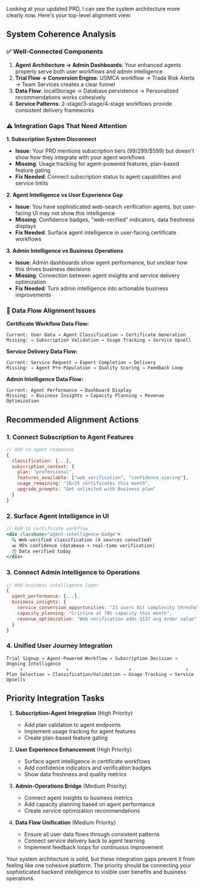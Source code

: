 Looking at your updated PRD, I can see the system architecture more clearly now. Here's your top-level alignment view:

## **System Coherence Analysis**

### **✅ Well-Connected Components**
1. **Agent Architecture → Admin Dashboards**: Your enhanced agents properly serve both user workflows and admin intelligence
2. **Trial Flow → Conversion Engine**: USMCA workflow → Trade Risk Alerts → Team Services creates a clear funnel
3. **Data Flow**: localStorage → Database persistence → Personalized recommendations works cohesively
4. **Service Patterns**: 2-stage/3-stage/4-stage workflows provide consistent delivery frameworks

### **⚠️ Integration Gaps That Need Attention**

**1. Subscription System Disconnect**
- **Issue**: Your PRD mentions subscription tiers ($99/$299/$599) but doesn't show how they integrate with your agent workflows
- **Missing**: Usage tracking for agent-powered features, plan-based feature gating
- **Fix Needed**: Connect subscription status to agent capabilities and service limits

**2. Agent Intelligence vs User Experience Gap**
- **Issue**: You have sophisticated web-search verification agents, but user-facing UI may not show this intelligence
- **Missing**: Confidence badges, "web-verified" indicators, data freshness displays
- **Fix Needed**: Surface agent intelligence in user-facing certificate workflows

**3. Admin Intelligence vs Business Operations**
- **Issue**: Admin dashboards show agent performance, but unclear how this drives business decisions
- **Missing**: Connection between agent insights and service delivery optimization
- **Fix Needed**: Turn admin intelligence into actionable business improvements

### **🔄 Data Flow Alignment Issues**

**Certificate Workflow Data Flow:**
```
Current: User Data → Agent Classification → Certificate Generation
Missing: → Subscription Validation → Usage Tracking → Service Upsell
```

**Service Delivery Data Flow:**
```
Current: Service Request → Expert Completion → Delivery
Missing: → Agent Pre-Population → Quality Scoring → Feedback Loop
```

**Admin Intelligence Data Flow:**
```
Current: Agent Performance → Dashboard Display
Missing: → Business Insights → Capacity Planning → Revenue Optimization
```

## **Recommended Alignment Actions**

### **1. Connect Subscription to Agent Features**
```javascript
// Add to agent responses
{
  classification: {...},
  subscription_context: {
    plan: "professional",
    features_available: ["web_verification", "confidence_scoring"],
    usage_remaining: "18/25 certificates this month",
    upgrade_prompts: "Get unlimited with Business plan"
  }
}
```

### **2. Surface Agent Intelligence in UI**
```jsx
// Add to certificate workflow
<div className="agent-intelligence-badge">
  🔍 Web-verified classification (4 sources consulted)
  📊 95% confidence (database + real-time verification)
  🕒 Data verified today
</div>
```

### **3. Connect Admin Intelligence to Operations**
```javascript
// Add business intelligence layer
{
  agent_performance: {...},
  business_insights: {
    service_conversion_opportunities: "23 users hit complexity thresholds",
    capacity_planning: "Cristina at 78% capacity this month",
    revenue_optimization: "Web verification adds $127 avg order value"
  }
}
```

### **4. Unified User Journey Integration**
```
Trial Signup → Agent-Powered Workflow → Subscription Decision → Ongoing Intelligence
     ↓                ↓                      ↓                    ↓
Plan Selection → Classification/Validation → Usage Tracking → Service Upsells
```

## **Priority Integration Tasks**

1. **Subscription-Agent Integration** (High Priority)
   - Add plan validation to agent endpoints
   - Implement usage tracking for agent features
   - Create plan-based feature gating

2. **User Experience Enhancement** (High Priority)  
   - Surface agent intelligence in certificate workflows
   - Add confidence indicators and verification badges
   - Show data freshness and quality metrics

3. **Admin-Operations Bridge** (Medium Priority)
   - Connect agent insights to business metrics
   - Add capacity planning based on agent performance
   - Create service optimization recommendations

4. **Data Flow Unification** (Medium Priority)
   - Ensure all user data flows through consistent patterns
   - Connect service delivery back to agent learning
   - Implement feedback loops for continuous improvement

Your system architecture is solid, but these integration gaps prevent it from feeling like one cohesive platform. The priority should be connecting your sophisticated backend intelligence to visible user benefits and business operations.